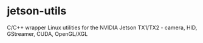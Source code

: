 # jetson-utils

C/C++ wrapper Linux utilities for the NVIDIA Jetson TX1/TX2 - camera, HID, GStreamer, CUDA, OpenGL/XGL
